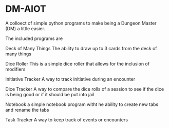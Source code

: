 # DM-AIOT
A colloect of simple python programs to make being a Dungeon Master (DM) a little easier.

The included programs are

Deck of Many Things
  The ability to draw up to 3 cards from the deck of many things

Dice Roller
  This is a simple dice roller that allows for the inclusion of modifiers

Initiative Tracker
  A way to track initiative during an encounter

Dice Tracker
  A way to compare the dice rolls of a session to see if the dice is being good or if it should be put into jail

Notebook
  a simple notebook program witht he ability to create new tabs and rename the tabs

Task Tracker
  A way to keep track of events or encounters
